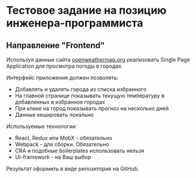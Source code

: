 Тестовое задание на позицию инженера-программиста
===

Направление "Frontend"
---

Используя данные сайта [openweathermap.org](http://openweathermap.org) реализовать Single Page Application для просмотра погоды в городах.

Интерфейс приложения должен позволять:

* Добавлять и удалять города из списка избранного
* На главной странице показывать текущую температуру в добавленных в избранное городах
* При клике на город показывать прогноз на несколько дней
* Данные кешировать локально

Используемые технологии:

* React, Redux или MobX - обязательно
* Webpack - для сборки. Обязательно
* CRA и подобные boilerplates использовать нельзя
* UI-framework - на Ваш выбор

Результат оформить в виде репозитория на GitHub.
